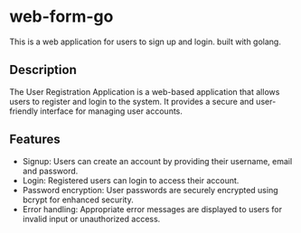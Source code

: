 # web-form-go
This is a web application for users to sign up and login. built with golang.

## Description

The User Registration Application is a web-based application that allows users to register and login to the system. It provides a secure and user-friendly interface for managing user accounts.

## Features

- Signup: Users can create an account by providing their username, email and password.
- Login: Registered users can login to access their account.
- Password encryption: User passwords are securely encrypted using bcrypt for enhanced security.
- Error handling: Appropriate error messages are displayed to users for invalid input or unauthorized access.
